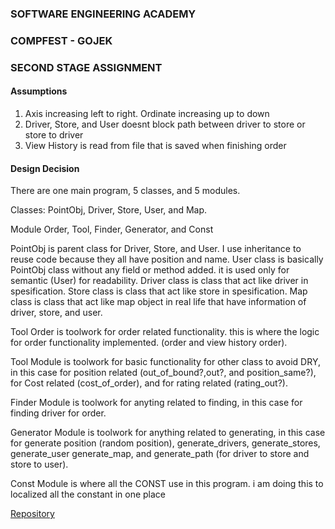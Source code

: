 ### SOFTWARE ENGINEERING ACADEMY
### COMPFEST - GOJEK
### SECOND STAGE ASSIGNMENT

#### Assumptions
1. Axis increasing left to right. Ordinate increasing up to down
2. Driver, Store, and User doesnt block path between driver to store or store to driver
3. View History is read from file that is saved when finishing order

#### Design Decision
There are one main program, 5 classes, and 5 modules.

Classes: PointObj, Driver, Store, User, and Map.

Module Order, Tool, Finder, Generator, and Const

PointObj is parent class for Driver, Store, and User. I use inheritance to reuse code because they all have position and name.
User class is basically PointObj class without any field or method added. it is used only for semantic (User) for readability.
Driver class is class that act like driver in spesification.
Store class is class that act like store in spesification.
Map class is class that act like map object in real life that have information of driver, store, and user. 

Tool Order is toolwork for order related functionality. this is where the logic for order functionality implemented. (order and view history order).

Tool Module is toolwork for basic functionality for other class to avoid DRY, in this case for position related (out_of_bound?,out?, and position_same?), for Cost related (cost_of_order), and for rating related (rating_out?).

Finder Module is toolwork for anyting related to finding, in this case for finding driver for order.

Generator Module is toolwork for anything related to generating, in this case for generate position (random position), generate_drivers, generate_stores, generate_user generate_map, and generate_path (for driver to store and store to user). 

Const Module is where all the CONST use in this program. i am doing this to localized all the constant in one place

[Repository](https://github.com/famkampm/sea)
